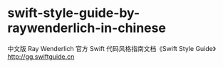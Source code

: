 # swift-style-guide-by-raywenderlich-in-chinese
中文版 Ray Wenderlich 官方 Swift 代码风格指南文档《Swift Style Guide》 http://gg.swiftguide.cn
